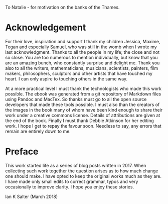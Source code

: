 


To Natalie - for motivation on the banks of the Thames. 


# Acknowledgement #

For their love, inspiration and support I thank my children Jessica, Maxime, Tegan and especially Samuel, who was still in the womb when I wrote my last acknowledgment. Thanks to all the people in my life; the close and not so close. You are too numerous to mention individually, but know that you are an amazing bunch, who constantly surprise and delight me. Thank you also to all the writers, mathematicians, musicians, scientists, painters, film makers, philosophers, sculptors and other artists that have touched my heart. I can only aspire to touching others in the same way. 

At a more practical level I must thank the technologists who made this work possible. The ebook was generated from a git repository of Markdown files using Pandoc and MacTex. So thanks must go to all the open source developers that made these tools possible. I must also than the creators of the images in the book many of whom have been kind enough to share their work under a creative commons license. Details of attributions are given at the end of the book. Finally I must thank Debbie Atkinson for her editing work. I hope I get to repay the favour soon. Needless to say, any errors that remain are entirely down to me.


# Preface #

This work started life as a series of blog posts written in 2017. When collecting such work together the question arises as to how much change one should make. I have opted to keep the original works much as they are. I have made only small edits to correct grammar, typos and very occasionally to improve clarity. I hope you enjoy these stories.

Ian K Salter (March 2018)

